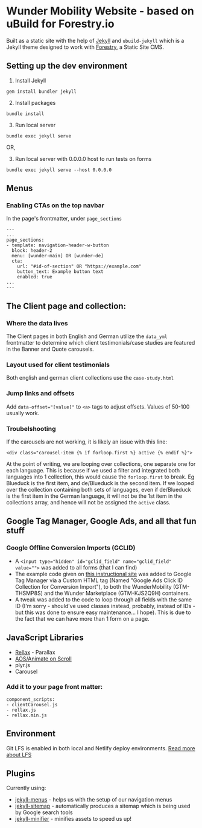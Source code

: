 # Wunder Mobility Website - based on uBuild for Forestry.io

Built as a static site with the help of [Jekyll](https://jekyllrb.com/) and `ubuild-jekyll` which is a Jekyll theme designed to work with [Forestry](https://forestry.io/), a Static Site CMS.

## Setting up the dev environment
1. Install Jekyll
```
gem install bundler jekyll
```

2. Install packages
```
bundle install
```

3. Run local server
```
bundle exec jekyll serve
``` 
OR, 

3. Run local server with 0.0.0.0 host to run tests on forms
```
bundle exec jekyll serve --host 0.0.0.0
``` 
## Menus 
### Enabling CTAs on the top navbar 
In the page's frontmatter, under `page_sections`
```
--- 
...
page_sections:
- template: navigation-header-w-button
  block: header-2
  menu: [wunder-main] OR [wunder-de]
  cta:
    url: "#id-of-section" OR "https://example.com"
    button_text: Example button text
    enabled: true
...
---
```
## The Client page and collection:
### Where the data lives
The Client pages in both English and German utilize the `data_yml` frontmatter to determine which client testimonials/case studies are featured in the Banner and Quote carousels. 

### Layout used for client testimonials
Both english and german client collections use the `case-study.html` 

### Jump links and offsets
Add `data-offset="[value]"` to `<a>` tags to adjust offsets. Values of 50-100 usually work.

### Troubelshooting
If the carousels are not working, it is likely an issue with this line:
```
<div class="carousel-item {% if forloop.first %} active {% endif %}">
```
At the point of writing, we are looping over collections, one separate one for each language. This is because if we used a filter and integrated both languages into 1 collection, this would cause the `forloop.first` to break. Eg Blueduck is the first item, and de/Blueduck is the second item. If we looped over the collection containing both sets of languages, even if de/Blueduck is the first item in the German language, it will not be the 1st item in the collections array, and hence will not be assigned the `active` class.

## Google Tag Manager, Google Ads, and all that fun stuff

### Google Offline Conversion Imports (GCLID)
- A `<input type="hidden" id="gclid_field" name="gclid_field" value="">` was added to all forms (that I can find)
- The example code given on [this instructional site](https://support.google.com/google-ads/answer/7012522?hl=en#:~:text=Tip%3A%20Use%20Google%20Tag%20Manager%20to%20collect%20the%20GCLID&text=Under%20%22Accounts%2C%22%20click%20the,from%20the%20drop%2Ddown%20menu.) was added to Google Tag Manager via a Custom HTML tag (Named "Google Ads Click ID Collection for Conversion Import"), to both the WunderMobility (GTM-THSMP8S) and the Wunder Marketplace (GTM-KJS2Q9H) containers.
- A tweak was added to the code to loop through all fields with the same ID (I'm sorry - should've used classes instead, probably, instead of IDs - but this was done to ensure easy maintenance... I hope). This is due to the fact that we can have more than 1 form on a page.

## JavaScript Libraries
- [Rellax](https://dixonandmoe.com/rellax/) - Parallax
- [AOS/Animate on Scroll](https://michalsnik.github.io/aos/)
- plyr.js
- Carousel

### Add it to your page front matter:
```
component_scripts:
- clientCarousel.js
- rellax.js
- rellax.min.js
```

## Environment
Git LFS is enabled in both local and Netlify deploy environments.
[Read more about LFS](https://docs.netlify.com/large-media/setup/)
## Plugins

Currently using:
- [jekyll-menus](https://github.com/forestryio/jekyll-menus) - helps us with the setup of our navigation menus
- [jekyll-sitemap](https://github.com/jekyll/jekyll-sitemap) - automatically produces a sitemap which is being used by Google search tools
- [jekyll-minifier](https://github.com/digitalsparky/jekyll-minifier) - minifies assets to speed us up!
